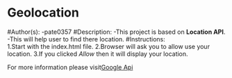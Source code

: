 # Geolocation

#Author(s):
  -pate0357
#Description:
  -This project is based on **Location API**.
  -This will help user to find there location.
#Instructions:  
   1.Start with the index.html file.
   2.Browser will ask you to allow use your location.
   3.If you clicked *Allow* then it will display your location.
   
For more information please visit[Google Api](https://developers.google.com/maps/ "Google") 
